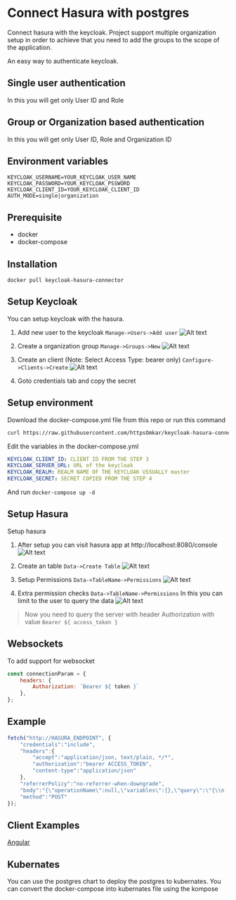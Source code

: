 # Connect Hasura with postgres
Connect hasura with the keycloak. Project support multiple organization setup in order to achieve that you need to add the groups to the scope of the application.

An easy way to authenticate keycloak.

## Single user authentication
In this you will get only User ID and Role 
## Group or Organization based authentication
In this you will get only User ID, Role and Organization ID  

## Environment variables
```dotenv
KEYCLOAK_USERNAME=YOUR_KEYCLOAK_USER_NAME
KEYCLOAK_PASSWORD=YOUR_KEYCLOAK_PSSWORD
KEYCLOAK_CLIENT_ID=YOUR_KEYCLOAK_CLIENT_ID
AUTH_MODE=single|organization
```

## Prerequisite
* docker
* docker-compose

## Installation
`docker pull keycloak-hasura-connector`

## Setup Keycloak
You can setup keycloak with the hasura.

1) Add new user to the keycloak
`Manage->Users->Add user`
![Alt text](screenshots/add-user.png?raw=true "Title")

2) Create a organization group
`Manage->Groups->New`
![Alt text](screenshots/add-group.png?raw=true "Title")

3) Create an client (Note: Select Access Type: bearer only)
`Configure->Clients->Create`
![Alt text](screenshots/add-client.png?raw=true "Title")

4) Goto credentials tab and copy the secret

## Setup environment

Download the docker-compose.yml file from this repo or run this command

```bash
curl https://raw.githubusercontent.com/httpsOmkar/keycloak-hasura-connector/master/install-manifests/docker-compose.yml
```

Edit the variables in the docker-compose.yml
```yml
KEYCLOAK_CLIENT_ID: CLIENT ID FROM THE STEP 3
KEYCLOAK_SERVER_URL: URL of the keycloak
KEYCLOAK_REALM: REALM NAME OF THE KEYCLOAK USSUALLY master
KEYCLOAK_SECRET: SECRET COPIED FROM THE STEP 4
```

And run
`docker-compose up -d`

## Setup Hasura
Setup hasura

1) After setup you can visit hasura app at http://localhost:8080/console
![Alt text](screenshots/hasura-dashboard.png?raw=true "Title")

2) Create an table
`Data->Create Table`
![Alt text](screenshots/hasura-setup.png?raw=true "Title")

3) Setup Permissions
`Data->TableName->Permissions`
![Alt text](screenshots/hasura-permission.png?raw=true "Title")

4) Extra permission checks
`Data->TableName->Permissions`
In this you can limit to the user to query the data
![Alt text](screenshots/extra-permission.png?raw=true "Title")

> Now you need to query the server with header Authorization with value `Bearer ${ access_token }`

## Websockets
To add support for websocket

```js
const connectionParam = {
    headers: {
        Authorization: `Bearer ${ token }`
    },
};
```

## Example

```javascript
fetch("http://HASURA_ENDPOINT", {
    "credentials":"include",
    "headers":{
        "accept":"application/json, text/plain, */*",
        "authorization":"bearer ACCESS_TOKEN",
        "content-type":"application/json"
    },
    "referrerPolicy":"no-referrer-when-downgrade",
    "body":"{\"operationName\":null,\"variables\":{},\"query\":\"{\\n  product {\\n    id\\n    name\\n    description\\n    __typename\\n  }\\n}\\n\"}",
    "method":"POST"
});
```

## Client Examples

[Angular](examples/hasura-connector-angular)

## Kubernates

You can use the postgres chart to deploy the postgres to kubernates. You can convert the docker-compose into kubernates file using the kompose
